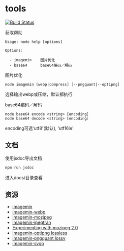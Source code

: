 # tools

[![Build Status](https://travis-ci.org/zp25/tools.svg?branch=master)](https://travis-ci.org/zp25/tools)

获取帮助

~~~
Usage: node help [options]

Options:

  - imagemin    图片优化
  - base64      base64编码／解码
~~~

图片优化

~~~
node imagemin [webp|compress] [--pngquant|--optipng]
~~~
选择输出webp或压缩，默认都执行

base64编码／解码

~~~
node base64 encode <string> [encoding]
node base64 decode <string> [encoding]
~~~
encoding可选'utf8'(默认), 'utf16le'

## 文档
使用jsdoc导出文档

~~~bash
npm run jsdoc
~~~
进入docs/目录查看

## 资源
+ [imagemin](https://github.com/imagemin/imagemin "imagemin")
+ [imagemin-webp](https://github.com/imagemin/imagemin-webp "imagemin-webp")
+ [imagemin-mozjpeg](https://github.com/imagemin/imagemin-mozjpeg "imagemin-mozjpeg")
+ [imagemin-jpegtran](https://github.com/imagemin/imagemin-jpegtran "imagemin-jpegtran")
+ [Experimenting with mozjpeg 2.0](https://blog.cloudflare.com/experimenting-with-mozjpeg-2-0/ "Experimenting with mozjpeg 2.0")
+ [imagemin-optipng lossless](https://github.com/imagemin/imagemin-optipng "imagemin-optipng")
+ [imagemin-pngquant lossy](https://github.com/imagemin/imagemin-pngquant "imagemin-pngquant")
+ [imagemin-svgo](https://github.com/imagemin/imagemin-svgo "imagemin-svgo")
